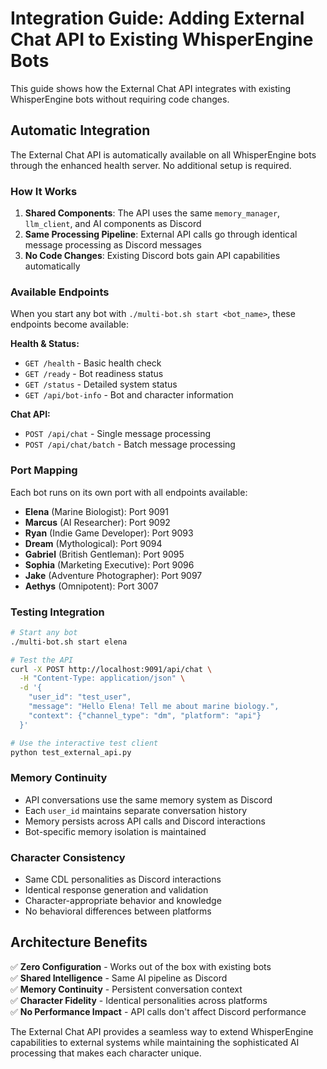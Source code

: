 # Integration Guide: Adding External Chat API to Existing WhisperEngine Bots

This guide shows how the External Chat API integrates with existing WhisperEngine bots without requiring code changes.

## Automatic Integration

The External Chat API is automatically available on all WhisperEngine bots through the enhanced health server. No additional setup is required.

### How It Works

1. **Shared Components**: The API uses the same `memory_manager`, `llm_client`, and AI components as Discord
2. **Same Processing Pipeline**: External API calls go through identical message processing as Discord messages
3. **No Code Changes**: Existing Discord bots gain API capabilities automatically

### Available Endpoints

When you start any bot with `./multi-bot.sh start <bot_name>`, these endpoints become available:

**Health & Status:**
- `GET /health` - Basic health check
- `GET /ready` - Bot readiness status  
- `GET /status` - Detailed system status
- `GET /api/bot-info` - Bot and character information

**Chat API:**
- `POST /api/chat` - Single message processing
- `POST /api/chat/batch` - Batch message processing

### Port Mapping

Each bot runs on its own port with all endpoints available:

- **Elena** (Marine Biologist): Port 9091
- **Marcus** (AI Researcher): Port 9092
- **Ryan** (Indie Game Developer): Port 9093
- **Dream** (Mythological): Port 9094
- **Gabriel** (British Gentleman): Port 9095
- **Sophia** (Marketing Executive): Port 9096
- **Jake** (Adventure Photographer): Port 9097
- **Aethys** (Omnipotent): Port 3007

### Testing Integration

```bash
# Start any bot
./multi-bot.sh start elena

# Test the API
curl -X POST http://localhost:9091/api/chat \
  -H "Content-Type: application/json" \
  -d '{
    "user_id": "test_user",
    "message": "Hello Elena! Tell me about marine biology.",
    "context": {"channel_type": "dm", "platform": "api"}
  }'

# Use the interactive test client
python test_external_api.py
```

### Memory Continuity

- API conversations use the same memory system as Discord
- Each `user_id` maintains separate conversation history
- Memory persists across API calls and Discord interactions
- Bot-specific memory isolation is maintained

### Character Consistency

- Same CDL personalities as Discord interactions
- Identical response generation and validation
- Character-appropriate behavior and knowledge
- No behavioral differences between platforms

## Architecture Benefits

✅ **Zero Configuration** - Works out of the box with existing bots  
✅ **Shared Intelligence** - Same AI pipeline as Discord  
✅ **Memory Continuity** - Persistent conversation context  
✅ **Character Fidelity** - Identical personalities across platforms  
✅ **No Performance Impact** - API calls don't affect Discord performance  

The External Chat API provides a seamless way to extend WhisperEngine capabilities to external systems while maintaining the sophisticated AI processing that makes each character unique.